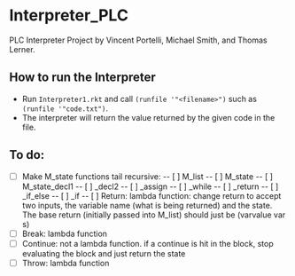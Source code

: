 # Interpreter_PLC
PLC Interpreter Project by Vincent Portelli, Michael Smith, and Thomas Lerner.

## How to run the Interpreter
* Run `Interpreter1.rkt` and call `(runfile '"<filename>")` such as `(runfile '"code.txt")`. 
* The interpreter will return the value returned by the given code in the file. 

## To do: 

- [ ] Make M_state functions tail recursive: 
-- [ ] M_list
-- [ ] M_state
-- [ ] M_state_decl1
-- [ ] _decl2
-- [ ] _assign
-- [ ] _while
-- [ ] _return
-- [ ] _if_else
-- [ ] _if
-- [ ] Return: lambda function: change return to accept two inputs, the variable name (what is being returned) and the state. The base return (initially passed into M_list) should just be (varvalue var s)
- [ ] Break: lambda function
- [ ] Continue: not a lambda function. if a continue is hit in the block, stop evaluating the block and just return the state
- [ ] Throw: lambda function
